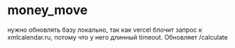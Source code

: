# money_move

нужно обновлять базу локально, так как vercel блочит запрос к xmlcalendar.ru, потому что у него длинный timeout. Обновляет /calculate